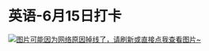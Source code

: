 # 英语-6月15日打卡

[![图片可能因为网络原因掉线了，请刷新或直接点我查看图片~](https://cdn.jsdelivr.net/gh/ylsislove/image-home/test/20210615235720.jpg)](https://cdn.jsdelivr.net/gh/ylsislove/image-home/test/20210615235720.jpg)
